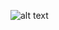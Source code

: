 ![alt text](https://github.com/sasidharreddy25/Machine_Learning/tree/main/EDA%26Feature_Engineering/Black_Friday//img1.png?raw=true)

